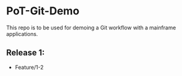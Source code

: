 # PoT-Git-Demo

This repo is to be used for demoing a Git workflow with a mainframe applications.


## Release 1:

- Feature/1-2